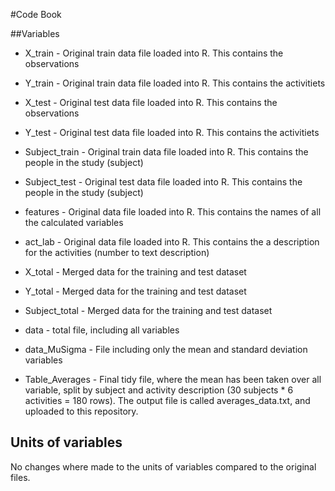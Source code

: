 #Code Book

##Variables
* X_train        - Original train data file loaded into R. This contains the observations
* Y_train        - Original train data file loaded into R. This contains the activitiets
* X_test         - Original test  data file loaded into R. This contains the observations
* Y_test         - Original test  data file loaded into R. This contains the activitiets
* Subject_train  - Original train data file loaded into R. This contains the people in the study (subject)
* Subject_test   - Original test  data file loaded into R. This contains the people in the study (subject)
* features       - Original       data file loaded into R. This contains the names of all the calculated variables
* act_lab        - Original       data file loaded into R. This contains the a description for the activities (number to text description)
 
* X_total        - Merged data for the training and test dataset
* Y_total        - Merged data for the training and test dataset
* Subject_total  - Merged data for the training and test dataset

* data           - total file, including all variables
* data_MuSigma   - File including only the mean and standard deviation variables
* Table_Averages - Final tidy file, where the mean has been taken over all variable, split by subject and activity description (30 subjects * 6 activities = 180 rows). The output file is called averages_data.txt, and uploaded to this repository.

## Units of variables
No changes where made to the units of variables compared to the original files.